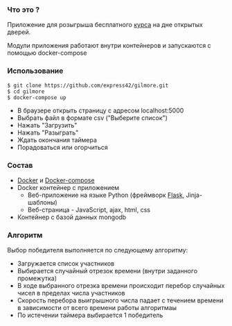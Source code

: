 ### Что это ?

  Приложение для розыгрыша бесплатного [курса](https://otus.ru/lessons/7/) на дне открытых дверей.

  Модули приложения работают внутри контейнеров и запускаются с помощью docker-compose


### Использование
```
$ git clone https://github.com/express42/gilmore.git
$ cd gilmore
$ docker-compose up
```
  * В браузере открыть страницу с адресом localhost:5000
  * Выбрать файл в формате csv ("Выберите список")
  * Нажать "Загрузить"
  * Нажать "Разыграть"
  * Ждать окончания таймера
  * Порадоваться или огорчиться

### Состав
  * [Docker](https://www.docker.com/) и [Docker-compose](https://docs.docker.com/compose/)
  * Docker контейнер с приложением
    * Веб-приложение на языке Python (фреймворк  [Flask](http://flask.pocoo.org/]), Jinja-шаблоны)
    * Веб-страница - JavaScript, ajax, html, css
  * Контейнер с базой данных mongodb

### Алгоритм
  Выбор победителя выполняется по следующему алгоритму:
  * Загружается список участников
  * Выбирается случайный отрезок времени (внутри заданного промежутка)
  * В ходе выбранного отрезка времени происходит перебор случайных чисел в пределах числа участников
  * Скорость перебора выигрышного числа падает с течением времени в зависимости от всего времени работы алгоритмаы
  * По истечении таймера выбирается 1 победитель
